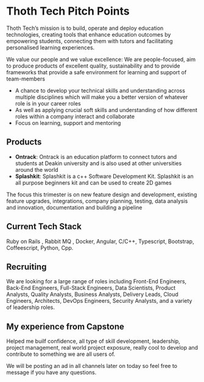 # Thoth Tech Pitch Points

Thoth Tech’s mission is to build, operate and deploy education technologies, creating tools that enhance education outcomes by empowering students, connecting them with tutors and facilitating personalised learning experiences.

We value our people and we value excellence: We are people-focused, aim to produce products of excellent quality, sustainability and to provide frameworks that provide a safe environment for learning and support of team-members

- A chance to develop your technical skills and understanding across multiple disciplines which will make you a better version of whatever role is in your career roles
- As well as applying crucial soft skills and understanding of how different roles within a company interact and collaborate
- Focus on learning, support and mentoring

## Products

- **Ontrack**: Ontrack is an education platform to connect tutors and students at Deakin university and is also used at other universities around the world
- **Splashkit**: Splashkit is a c++ Software Development Kit. Splashkit is an all purpose beginners kit and can be used to create 2D games

The focus this trimester is on new feature design and development, existing feature upgrades, integrations, company planning, testing, data analysis and innovation, documentation and building a pipeline

## Current Tech Stack

Ruby on Rails , Rabbit MQ , Docker, Angular, C/C++, Typescript, Bootstrap, Coffeescript, Python, Cpp.

## Recruiting

We are looking for a large range of roles including Front-End Engineers, Back-End Engineers, Full-Stack Engineers, Data Scientists, Product Analysts, Quality Analysts, Business Analysts, Delivery Leads, Cloud Engineers, Architects, DevOps Engineers, Security Analysts, and a variety of leadership roles.

## My experience from Capstone

Helped me builf confidence, all type of skill development, leadership, project management, real world project exposure, really cool to develop and contribute to something we are all users of.

We will be posting an ad in all channels later on today so feel free to message if you have any questions.
